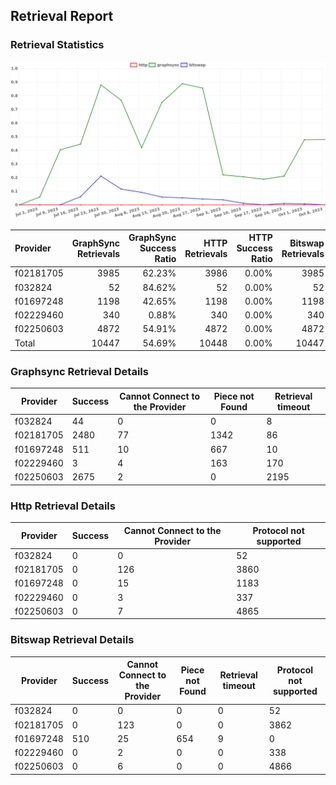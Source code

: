 ## Retrieval Report
### Retrieval Statistics
<img src="https://raw.githubusercontent.com/data-preservation-programs/filplus-checker-assets/main/filecoin-project/filecoin-plus-large-datasets/issues/2040/1696922713834.png"/>

| Provider  | GraphSync Retrievals | GraphSync Success Ratio | HTTP Retrievals | HTTP Success Ratio | Bitswap Retrievals | Bitswap Success Ratio |
| :-------- | -------------------: | ----------------------: | --------------: | -----------------: | -----------------: | --------------------: |
| f02181705 |                 3985 |                  62.23% |            3986 |              0.00% |               3985 |                 0.00% |
| f032824   |                   52 |                  84.62% |              52 |              0.00% |                 52 |                 0.00% |
| f01697248 |                 1198 |                  42.65% |            1198 |              0.00% |               1198 |                42.57% |
| f02229460 |                  340 |                   0.88% |             340 |              0.00% |                340 |                 0.00% |
| f02250603 |                 4872 |                  54.91% |            4872 |              0.00% |               4872 |                 0.00% |
| Total     |                10447 |                  54.69% |           10448 |              0.00% |              10447 |                 4.88% |

### Graphsync Retrieval Details
| Provider  | Success | Cannot Connect to the Provider | Piece not Found | Retrieval timeout |
| --------- | ------- | ------------------------------ | --------------- | ----------------- |
| f032824   | 44      | 0                              | 0               | 8                 |
| f02181705 | 2480    | 77                             | 1342            | 86                |
| f01697248 | 511     | 10                             | 667             | 10                |
| f02229460 | 3       | 4                              | 163             | 170               |
| f02250603 | 2675    | 2                              | 0               | 2195              |

### Http Retrieval Details
| Provider  | Success | Cannot Connect to the Provider | Protocol not supported |
| --------- | ------- | ------------------------------ | ---------------------- |
| f032824   | 0       | 0                              | 52                     |
| f02181705 | 0       | 126                            | 3860                   |
| f01697248 | 0       | 15                             | 1183                   |
| f02229460 | 0       | 3                              | 337                    |
| f02250603 | 0       | 7                              | 4865                   |

### Bitswap Retrieval Details
| Provider  | Success | Cannot Connect to the Provider | Piece not Found | Retrieval timeout | Protocol not supported |
| --------- | ------- | ------------------------------ | --------------- | ----------------- | ---------------------- |
| f032824   | 0       | 0                              | 0               | 0                 | 52                     |
| f02181705 | 0       | 123                            | 0               | 0                 | 3862                   |
| f01697248 | 510     | 25                             | 654             | 9                 | 0                      |
| f02229460 | 0       | 2                              | 0               | 0                 | 338                    |
| f02250603 | 0       | 6                              | 0               | 0                 | 4866                   |
